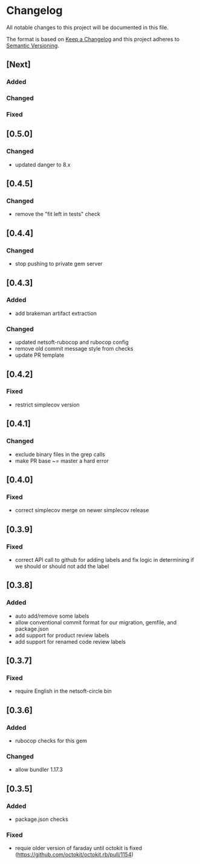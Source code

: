 # Changelog
All notable changes to this project will be documented in this file.

The format is based on [Keep a Changelog](http://keepachangelog.com/en/1.0.0/)
and this project adheres to [Semantic Versioning](http://semver.org/spec/v2.0.0.html).

## [Next]
### Added
### Changed
### Fixed

## [0.5.0]
### Changed
- updated danger to 8.x

## [0.4.5]
### Changed
- remove the "fit left in tests" check

## [0.4.4]
### Changed
- stop pushing to private gem server

## [0.4.3]
### Added
- add brakeman artifact extraction
### Changed
- updated netsoft-rubocop and rubocop config
- remove old commit message style from checks
- update PR template

## [0.4.2]
### Fixed
- restrict simplecov version

## [0.4.1]
### Changed
- exclude binary files in the grep calls
- make PR base ~= master a hard error

## [0.4.0]
### Fixed
- correct simplecov merge on newer simplecov release

## [0.3.9]
### Fixed
- correct API call to github for adding labels and fix logic in determining if we should or should not add the label

## [0.3.8]
### Added
- auto add/remove some labels
- allow conventional commit format for our migration, gemfile, and package.json
- add support for product review labels
- add support for renamed code review labels

## [0.3.7]
### Fixed
- require English in the netsoft-circle bin

## [0.3.6]
### Added
- rubocop checks for this gem
### Changed
- allow bundler 1.17.3

## [0.3.5]
### Added
- package.json checks
### Fixed
- requie older version of faraday until octokit is fixed (https://github.com/octokit/octokit.rb/pull/1154)
